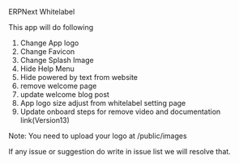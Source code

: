 ERPNext Whitelabel

This app will do following
1. Change App logo
2. Change Favicon
3. Change Splash Image
4. Hide Help Menu
5. Hide powered by text from website
6. remove welcome page
7. update welcome blog post
8. App logo size adjust from whitelabel setting page
9. Update onboard steps for remove video and documentation link(Version13)

Note:
You need to upload your logo at /public/images

If any issue or suggestion do write in issue list we will resolve that.
